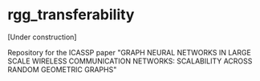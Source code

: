 # rgg_transferability

[Under construction]

Repository for the ICASSP paper "GRAPH NEURAL NETWORKS IN LARGE SCALE WIRELESS COMMUNICATION NETWORKS: SCALABILITY ACROSS RANDOM GEOMETRIC GRAPHS"
